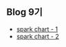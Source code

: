 ## Blog 9기
- [spark chart - 1](https://jooonho.notion.site/SparkLine-Chart-47f4e01bc64d43f892d2f386d5caa730)
- [spark chart - 2](https://jooonho.notion.site/SparkLine-Chart-2-a0436189529e4baea32bdd4b405c9092)

